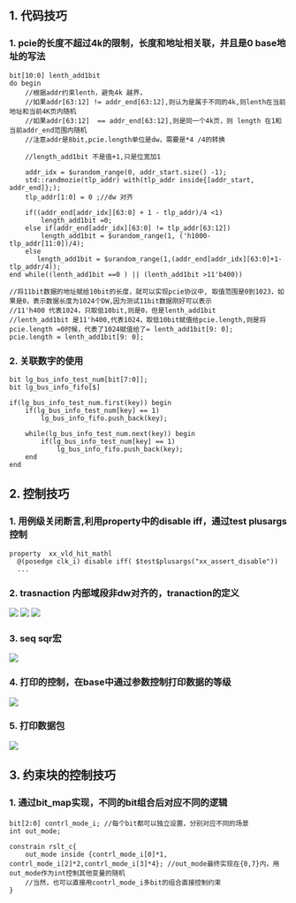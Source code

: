## 1. 代码技巧
### 1. pcie的长度不超过4k的限制，长度和地址相关联，并且是0 base地址的写法

~~~
bit[10:0] lenth_add1bit
do begin
	//根据addr约束lenth，避免4k 越界，
	//如果addr[63:12] != addr_end[63:12],则认为是属于不同的4k,则lenth在当前地址和当前4K页内随机
	//如果addr[63:12]  == addr_end[63:12],则是同一个4k页，则 length 在1和当前addr_end范围内随机	
	//注意addr是8bit,pcie.length单位是dw，需要是*4 /4的转换
	
	//length_add1bit 不是值+1,只是位宽加1
	
	addr_idx = $urandom_range(0, addr_start.size() -1);
	std::randmozie(tlp_addr) with(tlp_addr inside{[addr_start, addr_end]};);
    tlp_addr[1:0] = 0 ;//dw 对齐
	
    if((addr_end[addr_idx][63:0] + 1 - tlp_addr)/4 <1)
    	length_add1bit =0;
    else if(addr_end[addr_idx][63:0] != tlp_addr[63:12])
        length_add1bit = $urandom_range(1, ('h1000- tlp_addr[11:0])/4);
    else 
       length_add1bit = $urandom_range(1,(addr_end[addr_idx][63:0]+1- tlp_addr/4));
end while((lenth_add1bit ==0 ) || (lenth_add1bit >11'b400))

//将11bit数据的地址赋给10bit的长度，就可以实现pcie协议中, 取值范围是0到1023，如果是0，表示数据长度为1024个DW,因为测试11bit数据刚好可以表示
//11'h400 代表1024，只取低10bit,则是0，但是lenth_add1bit
//lenth_add1bit 是11'h400,代表1024，取低10bit赋值给pcie.length,则是将pcie.length =0时候，代表了1024赋值给了= lenth_add1bit[9: 0];
pcie.length = lenth_add1bit[9: 0];
~~~


### 2. 关联数字的使用
~~~
bit lg_bus_info_test_num[bit[7:0]];
bit lg_bus_info_fifo[$]

if(lg_bus_info_test_num.first(key)) begin
	if(lg_bus_info_test_num[key] == 1)
		lg_bus_info_fifo.push_back(key);
		
	while(lg_bus_info_test_num.next(key)) begin
		if(lg_bus_info_test_num[key] == 1)
			lg_bus_info_fifo.push_back(key);
	end
end
~~~


##  2. 控制技巧

### 1. 用例级关闭断言,利用property中的disable iff，通过test plusargs控制
~~~
property  xx_vld_hit_mathl
  @(posedge clk_i) disable iff( $test$plusargs("xx_assert_disable"))
  ...
~~~

### 2. trasnaction 内部域段非dw对齐的，tranaction的定义
![](./99_img/Snipaste_2025-05-21_15-32-10.png)
![](./99_img/Snipaste_2025-05-21_15-55-03_01.png)
![](./99_img/Snipaste_2025-05-21_15-52-44_2.png)

### 3. seq sqr宏
![](./99_img/Snipaste_2025-05-24_19-15-33.png)

### 4. 打印的控制，在base中通过参数控制打印数据的等级
![](./99_img/Snipaste_2025-05-24_19-21-10.png)

### 5. 打印数据包
![](./99_img/Snipaste_2025-05-24_19-27-00.png)


##  3. 约束块的控制技巧
### 1. 通过bit_map实现，不同的bit组合后对应不同的逻辑
~~~
bit[2:0] contrl_mode_i; //每个bit都可以独立设置，分别对应不同的场景
int out_mode;

constrain rslt_c{
	out_mode inside {contrl_mode_i[0]*1, contrl_mode_i[2]*2,contrl_mode_i[3]*4}; //out_mode最终实现在{0,7}内，用out_mode作为int控制其他变量的随机
	//当然，也可以直接用contrl_mode_i多bit的组合直接控制约束
}


~~~
